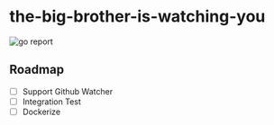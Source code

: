 # the-big-brother-is-watching-you

![[go report](https://goreportcard.com/report/gaocegege/the-big-brother-is-watching-you)](http://goreportcard.com/badge/gaocegege/the-big-brother-is-watching-you)

## Roadmap

- [ ] Support Github Watcher
- [ ] Integration Test
- [ ] Dockerize
